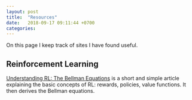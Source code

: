 ```yaml
---
layout: post
title:  "Resources"
date:   2018-09-17 09:11:44 +0700
categories: 
---
```


On this page I keep track of sites I have found useful.

## Reinforcement Learning

[Understanding RL: The Bellman Equations](https://joshgreaves.com/reinforcement-learning/understanding-rl-the-bellman-equations) is a short and simple article explaining the basic concepts of RL: rewards, policies, value functions. It then derives the Bellman equations.

